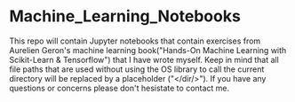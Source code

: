 # Machine_Learning_Notebooks
This repo will contain Jupyter notebooks that contain exercises from Aurelien Geron's machine learning book("Hands-On Machine Learning with Scikit-Learn & Tensorflow") that I have wrote myself. Keep in mind that all file paths that are used without using the OS library to call the current directory will be replaced by a placeholder ("</dir/>"). If you have any questions or concerns please don't hesistate to contact me.
